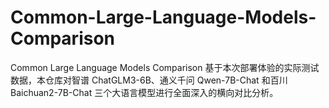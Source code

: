 # Common-Large-Language-Models-Comparison
Common Large Language Models Comparison
基于本次部署体验的实际测试数据，本仓库对智谱 ChatGLM3-6B、通义千问 Qwen-7B-Chat 和百川 Baichuan2-7B-Chat 三个大语言模型进行全面深入的横向对比分析。
